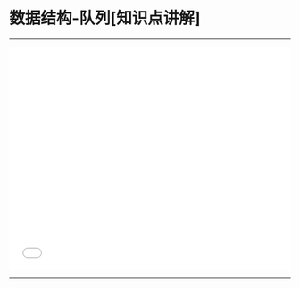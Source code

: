 # 数据结构-队列[知识点讲解]

---

<iframe src="//player.bilibili.com/player.html?isOutside=true&aid=244949012&bvid=BV1vv411k7B8&cid=246679889&p=1" scrolling="no" border="0" frameborder="no" framespacing="0" allowfullscreen="true" width="100%" height="400px"></iframe>


---